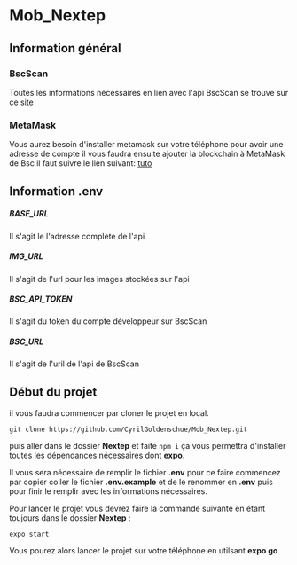 # Mob_Nextep
## Information général
### BscScan
Toutes les informations nécessaires en lien avec l'api BscScan se trouve sur ce [site](https://docs.bscscan.com/getting-started/creating-an-account)

### MetaMask
Vous aurez besoin d'installer metamask sur votre téléphone pour avoir une adresse de compte il vous faudra ensuite ajouter la blockchain à MetaMask de Bsc il faut suivre le lien suivant: [tuto](https://cryptoast.fr/configurer-metamask-binance-smart-chain-bsc/)

## Information .env
##### BASE_URL
Il s'agit le l'adresse complète de l'api

##### IMG_URL
Il s'agit de l'url pour les images stockées sur l'api

##### BSC_API_TOKEN
Il s'agit du token du compte développeur sur BscScan

##### BSC_URL
Il s'agit de l'uril de l'api de BscScan


## Début du projet

il vous faudra commencer par cloner le projet en local.

```
git clone https://github.com/CyrilGoldenschue/Mob_Nextep.git
```

puis aller dans le dossier **Nextep** et faite ``` npm i ``` ça vous permettra d'installer toutes les dépendances nécessaires dont **expo**.

Il vous sera nécessaire de remplir le fichier **.env** pour ce faire commencez par copier coller le fichier **.env.example** et de le renommer en **.env** puis pour finir le remplir avec les informations nécessaires.

Pour lancer le projet vous devrez faire la commande suivante en étant toujours dans le dossier **Nextep** :
```
expo start
```
Vous pourez alors lancer le projet sur votre téléphone en utilsant **expo go**.






